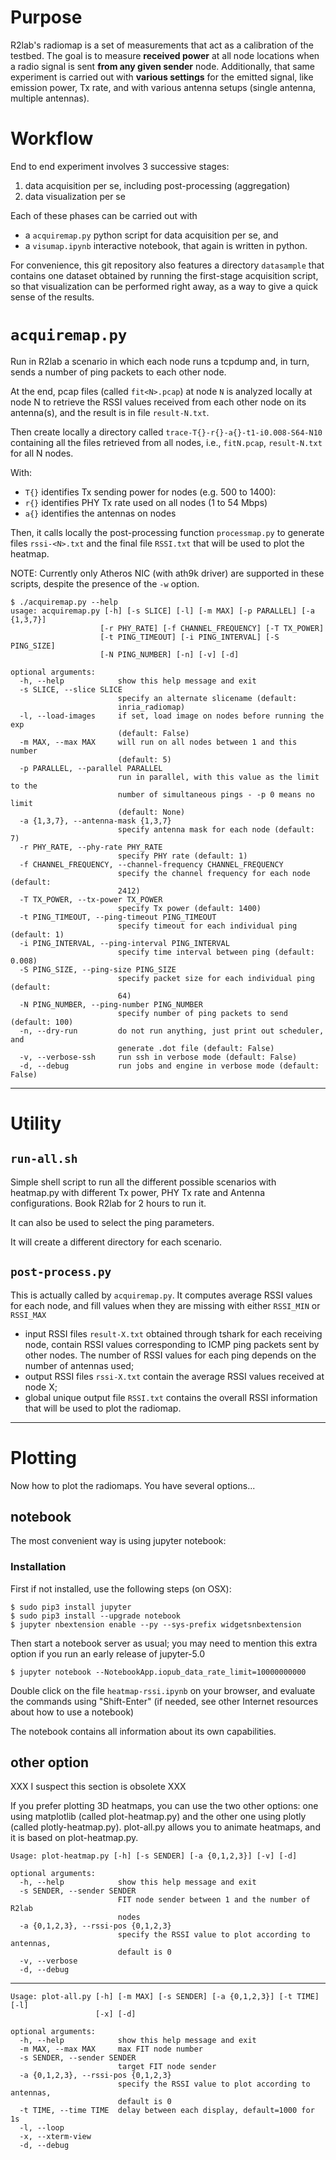 # Purpose

R2lab's radiomap is a set of measurements that act as a calibration of the testbed.
The goal is to measure **received power** at all node locations when a radio signal is sent **from any given sender** node.
Additionally, that same experiment is carried out with **various settings** for the emitted signal, like emission power, Tx rate, and with various antenna setups (single antenna, multiple antennas).

# Workflow

End to end experiment involves 3 successive stages:

1. data acquisition per se, including post-processing (aggregation)
1. data visualization per se

Each of these phases can be carried out with 

* a `acquiremap.py` python script for data acquisition per se, and
* a `visumap.ipynb` interactive notebook, that again is written in python.

For convenience, this git repository also features a directory `datasample` that contains one dataset obtained by running the first-stage acquisition script, so that visualization can be performed right away, as a way to give a quick sense of the results. 

# `acquiremap.py`

Run in R2lab a scenario in which each node runs a tcpdump and, in turn, 
sends a number of ping packets to each other node.

At the end, pcap files (called `fit<N>.pcap`) at node `N` is analyzed locally at node N to 
retrieve the RSSI values received from each other node on its antenna(s), and the result 
is in file `result-N.txt`.

Then create locally a directory called `trace-T{}-r{}-a{}-t1-i0.008-S64-N10` containing all the files retrieved from all nodes, i.e., `fitN.pcap`, `result-N.txt` for all N nodes.

With:

* `T{}` identifies Tx sending power for nodes (e.g. 500 to 1400):
* `r{}` identifies PHY Tx rate used on all nodes (1 to 54 Mbps)
* `a{}` identifies the antennas on nodes

Then, it calls locally the post-processing function `processmap.py` to generate files `rssi-<N>.txt` and the final file `RSSI.txt` that will be used to plot the heatmap.

NOTE: Currently only Atheros NIC (with ath9k driver) are supported in these scripts, despite the presence of the `-w` option.

```
$ ./acquiremap.py --help
usage: acquiremap.py [-h] [-s SLICE] [-l] [-m MAX] [-p PARALLEL] [-a {1,3,7}]
                    [-r PHY_RATE] [-f CHANNEL_FREQUENCY] [-T TX_POWER]
                    [-t PING_TIMEOUT] [-i PING_INTERVAL] [-S PING_SIZE]
                    [-N PING_NUMBER] [-n] [-v] [-d]

optional arguments:
  -h, --help            show this help message and exit
  -s SLICE, --slice SLICE
                        specify an alternate slicename (default:
                        inria_radiomap)
  -l, --load-images     if set, load image on nodes before running the exp
                        (default: False)
  -m MAX, --max MAX     will run on all nodes between 1 and this number
                        (default: 5)
  -p PARALLEL, --parallel PARALLEL
                        run in parallel, with this value as the limit to the
                        number of simultaneous pings - -p 0 means no limit
                        (default: None)
  -a {1,3,7}, --antenna-mask {1,3,7}
                        specify antenna mask for each node (default: 7)
  -r PHY_RATE, --phy-rate PHY_RATE
                        specify PHY rate (default: 1)
  -f CHANNEL_FREQUENCY, --channel-frequency CHANNEL_FREQUENCY
                        specify the channel frequency for each node (default:
                        2412)
  -T TX_POWER, --tx-power TX_POWER
                        specify Tx power (default: 1400)
  -t PING_TIMEOUT, --ping-timeout PING_TIMEOUT
                        specify timeout for each individual ping (default: 1)
  -i PING_INTERVAL, --ping-interval PING_INTERVAL
                        specify time interval between ping (default: 0.008)
  -S PING_SIZE, --ping-size PING_SIZE
                        specify packet size for each individual ping (default:
                        64)
  -N PING_NUMBER, --ping-number PING_NUMBER
                        specify number of ping packets to send (default: 100)
  -n, --dry-run         do not run anything, just print out scheduler, and
                        generate .dot file (default: False)
  -v, --verbose-ssh     run ssh in verbose mode (default: False)
  -d, --debug           run jobs and engine in verbose mode (default: False)
```  
  

---
# Utility

## `run-all.sh`

Simple shell script to run all the different possible scenarios with heatmap.py with different Tx power, PHY Tx rate and Antenna configurations. Book R2lab for 2 hours to run it.

It can also be used to select the ping parameters.

It will create a different directory for each scenario.

## `post-process.py` 

This is actually called by `acquiremap.py`. It computes average RSSI values for each node, and fill values when they are missing with either `RSSI_MIN` or `RSSI_MAX`

* input RSSI files `result-X.txt` obtained through tshark for each receiving node, contain RSSI values corresponding to ICMP ping packets sent by other nodes. The number of RSSI values for each ping depends on the number of antennas used;
* output RSSI files `rssi-X.txt` contain the average RSSI values received at node X;
* global unique output file `RSSI.txt` contains the overall RSSI information that will be used to plot the radiomap.

---
# Plotting

Now how to plot the radiomaps. You have several options...

## notebook

The most convenient way is using jupyter notebook:

### Installation 

First if not installed, use the following steps (on OSX):

```
$ sudo pip3 install jupyter
$ sudo pip3 install --upgrade notebook
$ jupyter nbextension enable --py --sys-prefix widgetsnbextension
```

Then start a notebook server as usual; you may need to mention this extra option if you run an early release of jupyter-5.0
```
$ jupyter notebook --NotebookApp.iopub_data_rate_limit=10000000000
```

Double click on the file `heatmap-rssi.ipynb` on your browser, and evaluate the commands using "Shift-Enter" (if needed, see other Internet resources about how to use a notebook)

The notebook contains all information about its own capabilities.


## other option

XXX I suspect this section is obsolete XXX

If you prefer plotting 3D heatmaps, you can use the two other options:
one using matplotlib (called plot-heatmap.py) and the other one using plotly
(called plotly-heatmap.py). plot-all.py allows you to animate heatmaps, and
it is based on plot-heatmap.py.


```
Usage: plot-heatmap.py [-h] [-s SENDER] [-a {0,1,2,3}] [-v] [-d]

optional arguments:
  -h, --help            show this help message and exit
  -s SENDER, --sender SENDER
                        FIT node sender between 1 and the number of R2lab
                        nodes
  -a {0,1,2,3}, --rssi-pos {0,1,2,3}
                        specify the RSSI value to plot according to antennas,
                        default is 0
  -v, --verbose
  -d, --debug
```

---

```
Usage: plot-all.py [-h] [-m MAX] [-s SENDER] [-a {0,1,2,3}] [-t TIME] [-l]
                   [-x] [-d]

optional arguments:
  -h, --help            show this help message and exit
  -m MAX, --max MAX     max FIT node number
  -s SENDER, --sender SENDER
                        target FIT node sender
  -a {0,1,2,3}, --rssi-pos {0,1,2,3}
                        specify the RSSI value to plot according to antennas,
                        default is 0
  -t TIME, --time TIME  delay between each display, default=1000 for 1s
  -l, --loop
  -x, --xterm-view
  -d, --debug
```
